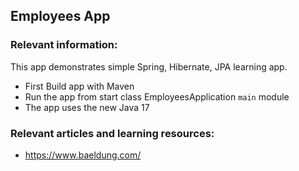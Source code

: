 ## Employees App

### Relevant information:

This app demonstrates simple Spring, Hibernate, JPA learning app.

- First Build app with Maven  
- Run the app from start class EmployeesApplication `main` module
- The app uses the new Java 17

### Relevant articles and learning resources:

- https://www.baeldung.com/
